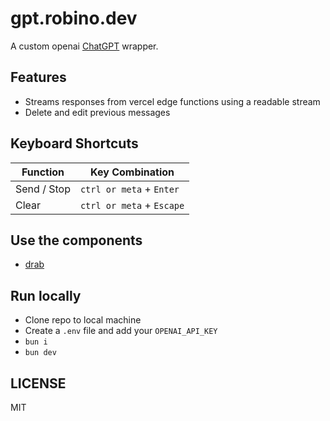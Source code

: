 # gpt.robino.dev

A custom openai [ChatGPT](https://ai.com) wrapper.

## Features

- Streams responses from vercel edge functions using a readable stream
- Delete and edit previous messages

## Keyboard Shortcuts

| Function    | Key Combination           |
| ----------- | ------------------------- |
| Send / Stop | `ctrl or meta` + `Enter`  |
| Clear       | `ctrl or meta` + `Escape` |

## Use the components

- [drab](https://github.com/rossrobino/drab)

## Run locally

- Clone repo to local machine
- Create a `.env` file and add your `OPENAI_API_KEY`
- `bun i`
- `bun dev`

## LICENSE

MIT
